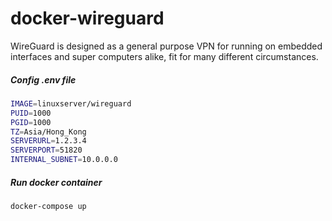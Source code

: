 # docker-wireguard

WireGuard is designed as a general purpose VPN for running on embedded interfaces and super computers alike, fit for many different circumstances.

##### Config .env file
```bash
IMAGE=linuxserver/wireguard
PUID=1000
PGID=1000
TZ=Asia/Hong_Kong
SERVERURL=1.2.3.4
SERVERPORT=51820
INTERNAL_SUBNET=10.0.0.0
```

##### Run docker container
```bash
docker-compose up
```